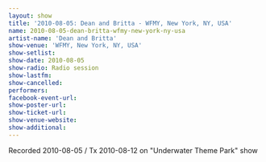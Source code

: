 ```yaml
---
layout: show
title: '2010-08-05: Dean and Britta - WFMY, New York, NY, USA'
name: 2010-08-05-dean-britta-wfmy-new-york-ny-usa
artist-name: 'Dean and Britta'
show-venue: 'WFMY, New York, NY, USA'
show-setlist: 
show-date: 2010-08-05
show-radio: Radio session
show-lastfm: 
show-cancelled: 
performers: 
facebook-event-url: 
show-poster-url: 
show-ticket-url: 
show-venue-website: 
show-additional: 
---
```


Recorded 2010-08-05 / Tx 2010-08-12 on "Underwater Theme Park" show